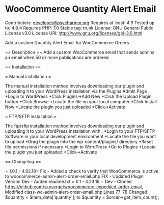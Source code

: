 WooCommerce Quantity Alert Email 
=================================

Contributors: developer@psycharmor.org
Requires at least: 4.9
Tested up to: 4.9.4
Requires PHP: 7.0
Stable tag: trunk
License: GNU General Public License v3.0
License URI: http://www.gnu.org/licenses/gpl-3.0.html

Add a custom Quantity Alert Email for WooCommerce Orders

== Description ==
Add a custom WooCommerce email that sends admins an email when 50 or more publications are ordered.

== Installation ==

= Manual installation =

The manual installation method involves downloading our plugin and uploading it to your WordPress installation via the Plugins Admin Page
*Login to WordPress
*Click Plugins->Add New
*Click the Upload Plugin button
*Click Browse->Locate the file on your local computer
*Click Install Now
*Locate the plugin you just uploaded
*Click->Activate

= FTP/SFTP installation =

The ftp/sftp installation method involves downloading our plugin and uploading it to your WordPress installation with .
*Login to your FTP/SFTP Software in your local development environment
*Locate the file you want to upload
*Drag the plugin into the wp-content/plugins/ directory
*Reset file permissions if necessary
*Login to WordPress
*Go to Plugins
*Locate the plugin you just uploaded
*Click->Activate

== Changelog ==

= 1.0.1 - 4.02.18=
Fix - Added a check to verify that WooCommerce is active to woocommerce-admin-alert-order-email.php
FIX - Updated Plugin Version
Dev - Added readme.txt
= 0.1 - 3.23.18 =
Dev - Cloned https://github.com/skyverge/woocommerce-expedited-order-email, Modified class-wc-admin-alert-order-email.php Lines 77-78 Changed $quantity = $item_data[\'quantity\']; to $quantity = $order->get_item_count();